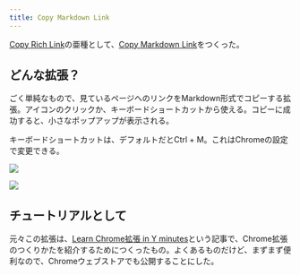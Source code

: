 ```yaml
---
title: Copy Markdown Link
---
```

[Copy Rich Link](https://chrome.google.com/webstore/detail/copy-rich-link/hikiamlgpdcabppakpmemaofmkgknpea)の亜種として、[Copy Markdown Link](https://chrome.google.com/webstore/detail/copy-markdown-link/gkceaaphhbeanfciglgpffnncfpipjpa)をつくった。

どんな拡張？
------

ごく単純なもので、見ているページへのリンクをMarkdown形式でコピーする拡張。アイコンのクリックか、キーボードショートカットから使える。コピーに成功すると、小さなポップアップが表示される。

キーボードショートカットは、デフォルトだとCtrl + M。これはChromeの設定で変更できる。

![](https://lh6.googleusercontent.com/y3f6_S3F50ZVJOk-YDH828b5MUHxxKRuUAO-vpMocx2yAqvkM-EDTH6bWn8z5Ksb1OBie-GPT3Bkn5rpHmkk3hpyeSGi-6aAkACQkIdUYuGITZtn-WDCaE179yB3dhJUJWC1lUwIzrL0eduPnHSSyA)

![](https://lh6.googleusercontent.com/AcOBjl-VPOQoOKm03Q5xv3j6NYsmRGCQCqqGW2rLz23RqZqbe-Ql_DioBpx25Dwf8Z0E162eQbNLZcyCMcpG0FNX_LwwKhWEKQxCKl9_kBZ-la8yEhvsio2lOcw4huxsziMdYmWJf4BdK4bVbcjmfQ)

チュートリアルとして
----------

元々この拡張は、[Learn Chrome拡張 in Y minutes](https://r7kamura.com/articles/2022-05-18-learn-chrome-extention-in-y-minutes)という記事で、Chrome拡張のつくりかたを紹介するためにつくったもの。よくあるものだけど、まずまず便利なので、Chromeウェブストアでも公開することにした。
